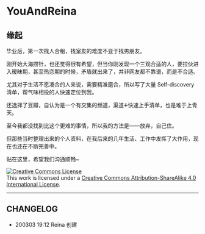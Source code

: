 # YouAndReina

## 缘起

毕业后，第一次找人合租，找室友的难度不亚于找男朋友。

刚开始大海捞针，也还觉得很有希望，但当你刚发现一个三观合适的人，要拉伙进入暧昧期，甚至热恋期的时候，矛盾就出来了，并非网友都不靠谱，而是不合适。

尤其对于生活不愿凑合的人来说，需要精准磨合，所以写了大量 Self-discovery 清单，帮气味相投的人快速定位到我。

还选择了豆瓣，自认为是一个有交集的频道，渠道➕快速上手清单，也是难于上青天。

至今我都没找到比这个更难的事情，所以我的方法是——放弃，自己住。

但那些当时整理出来的个人资料，在我后来的几年生活、工作中发挥了大作用，现在也还在不断完善中。

贴在这里，希望我们沟通顺畅~


<a rel="license" href="http://creativecommons.org/licenses/by-sa/4.0/"><img alt="Creative Commons License" style="border-width:0" src="https://i.creativecommons.org/l/by-sa/4.0/88x31.png" /></a><br />This work is licensed under a <a rel="license" href="http://creativecommons.org/licenses/by-sa/4.0/">Creative Commons Attribution-ShareAlike 4.0 International License</a>.

---

## CHANGELOG

* 200303 19:12 Reina 创建

